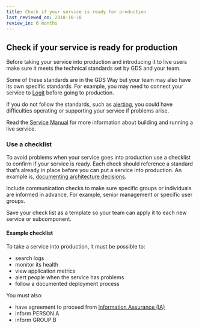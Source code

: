 ```yaml
---
title: Check if your service is ready for production
last_reviewed_on: 2018-10-18
review_in: 6 months
---
```


## Check if your service is ready for production

Before taking your service into production and introducing it to live users make sure it meets the technical standards set by GDS and your team.

Some of these standards are in the GDS Way but your team may also have its own specific standards. For example, you may need to connect your service to [Logit][] before going to production.

If you do not follow the standards, such as [alerting][], you could have difficulties operating or supporting your service if problems arise.

Read the [Service Manual][] for more information about building and running a live service.

### Use a checklist

To avoid problems when your service goes into production use a checklist to confirm if your service is ready. Each check should reference a standard that’s already in place before you can put a service into production. An example is, [documenting architecture decisions].

Include communication checks to make sure specific groups or individuals are informed in advance. For example, senior management or specific user groups.

Save your check list as a template so your team can apply it to each new service or subcomponent.

#### Example checklist

To take a service into production, it must be possible to:

* search logs
* monitor its health
* view application metrics
* alert people when the service has problems
* follow a documented deployment process

You must also:

* have agreement to proceed from [Information Assurance (IA)][]
* inform PERSON A
* inform GROUP B

[Logit]: https://reliability-engineering.cloudapps.digital/logging.html#logging
[Information Assurance (IA)]: https://sites.google.com/a/digital.cabinet-office.gov.uk/gds/operations/information-assurance
[alerting]: operate-services.html#how-to-manage-alerts
[documenting architecture decisions]: build-services.html#document-architecture-decisions
[Service Manual]: https://www.gov.uk/service-manual/technology

